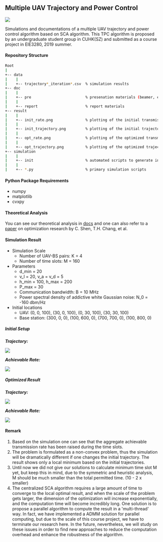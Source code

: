 ## Multiple UAV Trajectory and Power Control

![](https://github.com/Vito-Swift/Multiple-UAV-Trajectory-and-Power-Control/raw/master/doc/page.png)

Simulations and documentations of a multiple UAV trajectory and power control algorithm based on SCA algorithm. This TPC algorithm is proposed by an undergraduate student group in CUHK(SZ) and submitted as a course project in EIE3280, 2019 summer.

#### Repository Structure

```bash
Root
|
+-- data
|    |
|    +-- trajectory*_iteration*.csv  % simulation results
+-- doc
|    |
|    +-- pre                         % presenation materials (beamer, etc.)
|    |
|    +-- report                      % report materials 
+-- result
|    |
|    +-- init_rate.png               % plotting of the initial transmission rate
|    |
|    +-- init_trajectory.png         % plotting of the initial trajectory
|    |
|    +-- opt_rate.png                % plotting of the optimized transmission rate
|    |
|    +-- opt_trajectory.png          % plotting of the optimized trajectory
+-- simulation
|	 |
|	 +-- init                        % automated scripts to generate initial trajectories
|    |
|    +-- *.py                        % primary simulation scripts
```

#### Python Package Requirements

- numpy
- matplotlib
- cvxpy

#### Theoretical Analysis

You can see our theoretical analysis in [docs](https://github.com/Vito-Swift/EIE3280-CourseProj-TPC/tree/master/doc) and one can also refer to a [paper](https://arxiv.org/pdf/1809.05697.pdf) on optimization research by C. Shen, T.H. Chang, et al.

#### Simulation Result

- Simulation Scale
  - Number of UAV-BS pairs: K = 4
  - Number of time slots: M = 160
- Parameters
  - d_min = 20
  - v_l = 20, v_a = v_d = 5
  - h_min = 100, h_max = 200
  - P_max = 30
  - Communication bandwidth: B = 10 MHz
  - Power spectral density of addictive white Gaussian noise: N_0 = -160 dbm/Hz
- Initial locations
  - UAV: (0, 0, 100), (30, 0, 100), (0, 30, 100), (30, 30, 100)
  - Base station: (300, 0, 0), (100, 600, 0), (700, 700, 0), (100, 800, 0)

##### Initial Setup

***Trajectory:***

![](https://raw.githubusercontent.com/Vito-Swift/EIE3280-CourseProj-TPC/master/result/init_trajectory.png)

***Achievable Rate:***

![](https://raw.githubusercontent.com/Vito-Swift/EIE3280-CourseProj-TPC/master/result/init_rate.png)

##### Optimized Result

***Trajectory:***

![](https://raw.githubusercontent.com/Vito-Swift/EIE3280-CourseProj-TPC/master/result/opt_trajectory.png)

***Achievable Rate:***

![](https://raw.githubusercontent.com/Vito-Swift/EIE3280-CourseProj-TPC/master/result/opt_rate.png)

#### Remark

1. Based on the simulation one can see that the aggregate achievable transmission rate has been raised during the time slots.
2. The problem is formulated as a non-convex problem, thus the simulation will be dramatically different if one changes the initial trajectory. The result shows only a local minimum based on the initial trajectories.
3. Until now we did not give our solutions to calculate minimum time slot M yet, but keep this in mind, due to the symmetric and heuristic analysis, M should be much smaller than the total permitted time. (10 - 2 x smaller)
4. The centralized SCA algorithm requires a large amount of time to converge to the local optimal result, and when the scale of the problem gets larger, the dimension of the optimization will increase exponentially, and the computation time will become incredibly long. One solution is to propose a parallel algorithm to compute the result in a 'multi-thread' way. In fact, we have implemented a ADMM solution for parallel computing, but due to the scale of this course project, we have to terminate our research here. In the future, nevertheless, we will study on these issues in order to find new approaches to reduce the computation overhead and enhance the robustness of the algorithm. 
